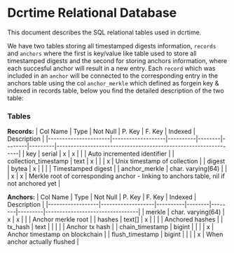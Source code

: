 # Dcrtime Relational Database

This document describes the SQL relational tables used in dcrtime.

We have two tables storing all timestamped digests information, `records` 
and `anchors` where the first is key/value like table used to store all 
timestamped digests and the second for storing anchors information, where each 
succesful anchor will result in a new entry. Each `record` which was included 
in an `anchor` will be connected to the corresponding entry in the anchors 
table using the col `anchor_merkle` which defined as forgein key & indexed in 
records table, below you find the detailed description of the two table:


### Tables

**Records:**
| Col Name             | Type              | Not Null | P. Key | F. Key | Indexed | Description                                                    |
|----------------------|-------------------|----------|--------|--------|---------|----------------------------------------------------------------|
| key                  | serial            | x        | x      |        |         | Auto incremented  identifier                                   |
| collection_timestamp | text              | x        |        |        | x       | Unix timestamp of collection                                   |
| digest               | bytea             | x        |        |        |         | Timestamped digest                                             |
| anchor_merkle        | char. varying(64) |          |        | x      | x       | Merkle root of corresponding anchor - linking to anchors table, nil if not anchored yet |

**Anchors:**
| Col Name         | Type              | Not Null | P. Key | F. Key | Indexed | Description                     |
|------------------|-------------------|----------|--------|--------|---------|---------------------------------|
| merkle           | char. varying(64) | x        | x      |        |         | Anchor merkle root              |
| hashes           | text[]            | x        |        |        |         | Anchored hashes                 |
| tx_hash          | text              |          |        |        |         | Anchor tx hash                  |
| chain_timestamp  | bigint            |          |        |        | x       | Anchor timestamp on blockchain  |
| flush_timestamp  | bigint            |          |        |        | x       | When anchor actually  flushed   |

